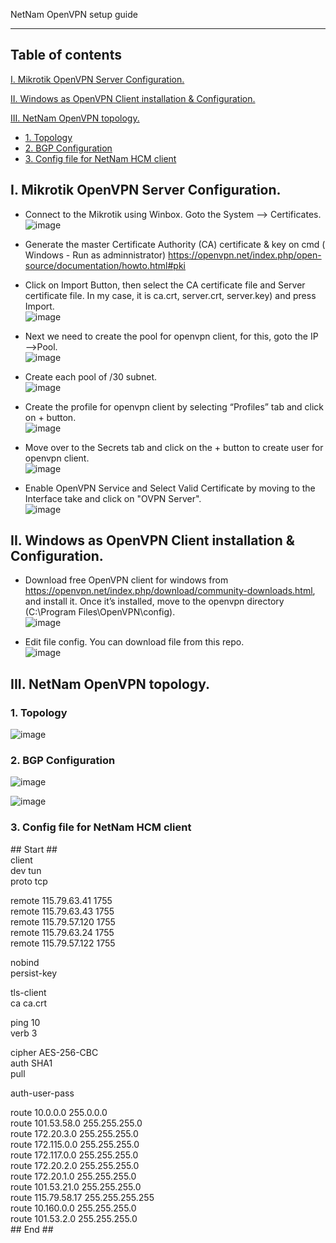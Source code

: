 NetNam OpenVPN setup guide

----
## Table of contents

[I. Mikrotik OpenVPN Server Configuration.](#openvpnserver)

[II. Windows as OpenVPN Client installation & Configuration.](#openvpnclient)
	
[III. NetNam OpenVPN topology.](#netnamvpn)
- [1. Topology](#topo)
- [2. BGP Configuration](#bgpconfig)
- [3. Config file for NetNam HCM client](#clientconfigfile)

<a name="openvpnserver"></a>
## I. Mikrotik OpenVPN Server Configuration.

- Connect to the Mikrotik using Winbox.  Goto the System —> Certificates.<br>
![image](https://user-images.githubusercontent.com/31034437/30104784-d3313894-9320-11e7-994c-e29ec0242768.png)

- Generate the master Certificate Authority (CA) certificate & key on cmd ( Windows - Run as adminnistrator) https://openvpn.net/index.php/open-source/documentation/howto.html#pki

- Click on Import Button, then select the CA certificate file and Server certificate file. In my case, it is ca.crt, server.crt, server.key) and press Import.<br>
![image](https://user-images.githubusercontent.com/31034437/30104927-37e213bc-9321-11e7-9339-41cbb71a44e9.png)

- Next we need to create the pool for openvpn client, for this, goto the IP—->Pool.<br>
![image](https://user-images.githubusercontent.com/31034437/30104949-5500eedc-9321-11e7-83cd-4bc8117a3091.png)

- Create each pool of /30 subnet.<br>
![image](https://user-images.githubusercontent.com/31034437/30104975-6d187936-9321-11e7-8cc1-abbc60b5260b.png)

- Create the profile for openvpn client by selecting “Profiles” tab and click on + button.<br>
![image](https://user-images.githubusercontent.com/31034437/30104997-82055ea4-9321-11e7-90ad-6ae9de5fb3e0.png)

- Move over to the Secrets tab and click on the + button to create user for openvpn client.<br>
![image](https://user-images.githubusercontent.com/31034437/30105029-98182db6-9321-11e7-84bd-03b5db74cf42.png)

- Enable OpenVPN Service and Select Valid Certificate by moving to the Interface take and click on "OVPN Server".<br>
![image](https://user-images.githubusercontent.com/31034437/30105076-b2660ce2-9321-11e7-94f3-2d55eddbcbdc.png)

<a name="openvpnclient"></a>
## II. Windows as OpenVPN Client installation & Configuration.

- Download free OpenVPN client for windows from https://openvpn.net/index.php/download/community-downloads.html, and install it. Once it’s installed, move to the openvpn directory (C:\Program Files\OpenVPN\config).<br>
![image](https://user-images.githubusercontent.com/31034437/30106299-2e07563c-9325-11e7-8c1f-798a5a037827.png)

- Edit file config. You can download file from this repo.<br>
![image](https://user-images.githubusercontent.com/31034437/30106330-4b419348-9325-11e7-8a2b-e18eb48b4d5e.png)

<a name="netnamvpn"></a>
## III. NetNam OpenVPN topology.

<a name="topo"></a>
### 1. Topology<br>
![image](https://user-images.githubusercontent.com/31034437/30106802-da27a452-9326-11e7-8986-c8b2914ff542.png)

<a name="bgpconfig"></a>
### 2. BGP Configuration

![image](https://user-images.githubusercontent.com/31034437/30106834-fa1b8062-9326-11e7-8bae-4e260fd8f40d.png)

![image](https://user-images.githubusercontent.com/31034437/30106854-0adc800e-9327-11e7-8fbf-ab818fb1a3e5.png)

<a name="clientconfigfile"></a>
### 3. Config file for NetNam HCM client

\## Start ##<br>
client<br>
dev tun<br>
proto tcp<br>

remote 115.79.63.41 1755<br>
remote 115.79.63.43 1755<br>
remote 115.79.57.120 1755<br>
remote 115.79.63.24 1755<br>
remote 115.79.57.122 1755<br>

nobind<br>
persist-key<br>

tls-client<br>
ca ca.crt<br>

ping 10<br>
verb 3<br>

cipher AES-256-CBC<br>
auth SHA1<br>
pull<br>

auth-user-pass<br>

route 10.0.0.0 255.0.0.0<br>
route 101.53.58.0 255.255.255.0<br>
route 172.20.3.0 255.255.255.0<br>
route 172.115.0.0 255.255.255.0<br>
route 172.117.0.0 255.255.255.0<br>
route 172.20.2.0 255.255.255.0<br>
route 172.20.1.0 255.255.255.0<br>
route 101.53.21.0 255.255.255.0<br>
route 115.79.58.17 255.255.255.255<br>
route 10.160.0.0 255.255.255.0<br>
route 101.53.2.0 255.255.255.0<br>
\## End ##

